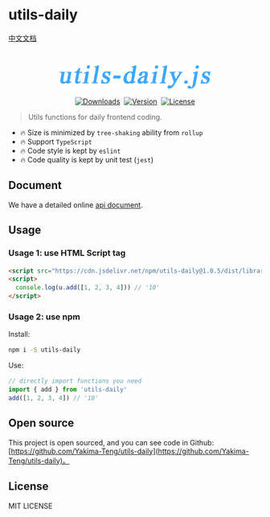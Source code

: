 # utils-daily

[中文文档](./README_zh-CN.md)

<br />

<p align="center">
  <a href="#" rel="noopener noreferrer">
    <img width="300" src="https://github.com/Yakima-Teng/utils-daily/raw/master/assets/logo.png" alt="utils-daily.js">
  </a>
</p>

<p align="center" style="display: flex;align-items: center;justify-content: center;gap:8px;">
  <a href="https://npmcharts.com/compare/utils-daily?minimal=true">
    <img src="https://img.shields.io/npm/dm/utils-daily.svg" alt="Downloads">
  </a>
  <a href="https://www.npmjs.com/package/utils-daily">
    <img src="https://img.shields.io/npm/v/utils-daily.svg" alt="Version">
  </a>
  <a href="https://www.npmjs.com/package/utils-daily">
    <img src="https://img.shields.io/npm/l/utils-daily.svg" alt="License">
  </a>
</p>

> Utils functions for daily frontend coding.

* 🔥 Size is minimized by `tree-shaking` ability from `rollup`
* 🔥 Support `TypeScript`
* 🔥 Code style is kept by `eslint`
* 🔥 Code quality is kept by unit test (`jest`)

## Document

We have a detailed online [api document](https://yakima-teng.github.io/utils-daily/).

## Usage

### Usage 1: use HTML Script tag

```html
<script src="https://cdn.jsdelivr.net/npm/utils-daily@1.0.5/dist/library/utils-daily.min.js"></script>
<script>
  console.log(u.add([1, 2, 3, 4])) // '10'
</script>
```

### Usage 2: use npm

Install:

```bash
npm i -S utils-daily
```

Use:

```javascript
// directly import functions you need
import { add } from 'utils-daily'
add([1, 2, 3, 4]) // '10'
```

## Open source

This project is open sourced, and you can see code in Github: [https://github.com/Yakima-Teng/utils-daily](https://github.com/Yakima-Teng/utils-daily)。

## License

MIT LICENSE
